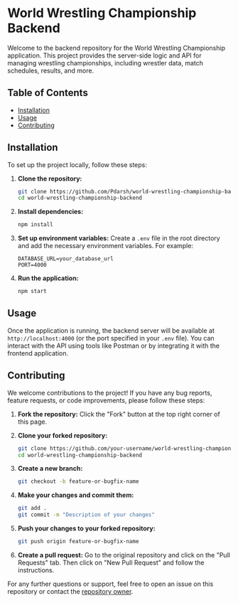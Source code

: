 # World Wrestling Championship Backend

Welcome to the backend repository for the World Wrestling Championship application. This project provides the server-side logic and API for managing wrestling championships, including wrestler data, match schedules, results, and more.

## Table of Contents

- [Installation](#installation)
- [Usage](#usage)
- [Contributing](#contributing)

## Installation

To set up the project locally, follow these steps:

1. **Clone the repository:**
    ```sh
    git clone https://github.com/Pdarsh/world-wrestling-championship-backend.git
    cd world-wrestling-championship-backend
    ```

2. **Install dependencies:**
    ```sh
    npm install
    ```

3. **Set up environment variables:**
    Create a `.env` file in the root directory and add the necessary environment variables. For example:
    ```env
    DATABASE_URL=your_database_url
    PORT=4000
    ```

4. **Run the application:**
    ```sh
    npm start
    ```

## Usage

Once the application is running, the backend server will be available at `http://localhost:4000` (or the port specified in your `.env` file). You can interact with the API using tools like Postman or by integrating it with the frontend application.


## Contributing

We welcome contributions to the project! If you have any bug reports, feature requests, or code improvements, please follow these steps:

1. **Fork the repository:**
    Click the "Fork" button at the top right corner of this page.

2. **Clone your forked repository:**
    ```sh
    git clone https://github.com/your-username/world-wrestling-championship-backend.git
    cd world-wrestling-championship-backend
    ```

3. **Create a new branch:**
    ```sh
    git checkout -b feature-or-bugfix-name
    ```

4. **Make your changes and commit them:**
    ```sh
    git add .
    git commit -m "Description of your changes"
    ```

5. **Push your changes to your forked repository:**
    ```sh
    git push origin feature-or-bugfix-name
    ```

6. **Create a pull request:**
    Go to the original repository and click on the "Pull Requests" tab. Then click on "New Pull Request" and follow the instructions.


For any further questions or support, feel free to open an issue on this repository or contact the [repository owner](https://github.com/Pdarsh).
